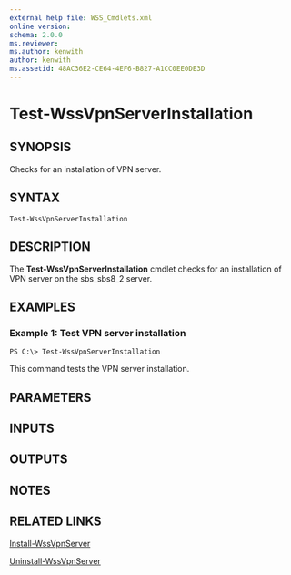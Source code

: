 ```yaml
---
external help file: WSS_Cmdlets.xml
online version: 
schema: 2.0.0
ms.reviewer:
ms.author: kenwith
author: kenwith
ms.assetid: 48AC36E2-CE64-4EF6-B827-A1CC0EE0DE3D
---
```


# Test-WssVpnServerInstallation

## SYNOPSIS
Checks for an installation of VPN server.

## SYNTAX

```
Test-WssVpnServerInstallation
```

## DESCRIPTION
The **Test-WssVpnServerInstallation** cmdlet checks for an installation of VPN server on the sbs_sbs8_2 server.

## EXAMPLES

### Example 1: Test VPN server installation
```
PS C:\> Test-WssVpnServerInstallation
```

This command tests the VPN server installation.

## PARAMETERS

## INPUTS

## OUTPUTS

## NOTES

## RELATED LINKS

[Install-WssVpnServer](./Install-WssVpnServer.md)

[Uninstall-WssVpnServer](./Uninstall-WssVpnServer.md)

